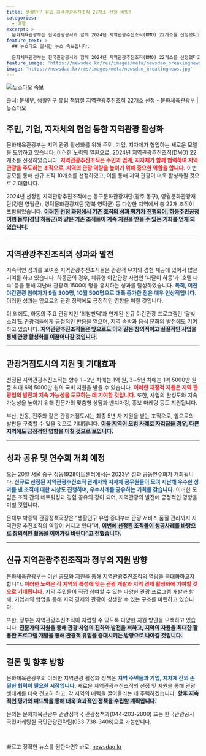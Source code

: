 ```yaml
---
title: 생활인구 유입 지역관광추진조직 22개소 선정 비밀!
categories:
  - 여행
excerpt: >
  문화체육관광부는 한국관광공사와 함께 2024년 지역관광추진조직(DMO) 22개소를 선정했다고 11일 밝혔다.…
feature_text: >
  ## 뉴스다오 실시간 뉴스 속보입니다.

  문화체육관광부는 한국관광공사와 함께 2024년 지역관광추진조직(DMO) 22개소를 선정했다고 11일 밝혔다.…
feature_image: 'https://newsdao.kr/res/images/meta/newsdao_breakingnews.jpg'
image: 'https://newsdao.kr/res/images/meta/newsdao_breakingnews.jpg'
---
```


![뉴스다오 속보](https://newsdao.kr/res/images/meta/newsdao_breakingnews.jpg)

<p>출처: <a href="https://newsdao.kr/3313" rel="dofollow">문체부, 생활인구 유입 책임질 지역관광추진조직 22개소 선정 - 문화체육관광부</a> | 뉴스다오</p>

<h2 data-ke-size="size26">주민, 기업, 지자체의 협업 통한 지역관광 활성화</h2>

<p data-ke-size="size16">문화체육관광부는 지역 관광 활성화를 위해 주민, 기업, 지자체가 협업하는 새로운 모델을 도입하고 있습니다. 이러한 노력의 일환으로, 2024년 지역관광추진조직(DMO) 22개소를 선정하였습니다. <b><span style="color: #ee2323;">지역관광추진조직은 주민과 업계, 지자체가 함께 협력하여 지역 관광을 주도하는 조직으로, 지역의 관광 역량을 높이기 위해 중요한 역할을 합니다.</span></b> 이번 공모를 통해 신규 조직 10개소를 선정하였고, 이를 통해 지역 관광이 더욱 활성화될 것으로 기대합니다.</p>

<p data-ke-size="size16">2024년 선정된 지역관광추진조직에는 동구문화관광재단(광주 동구), 영월문화관광재단(강원 영월군), 영덕문화관광재단(경북 영덕군) 등 다양한 지역에서 총 22개 조직이 포함되었습니다. <b><span style="background-color: #21538527;">이러한 선정 과정에서 기존 조직의 성과 평가가 진행되어, 하동주민공정여행 놀루(경남 하동군)와 같은 기존 조직들이 계속 지원을 받을 수 있는 기회를 얻게 되었습니다.</span></b></p>

<hr>

<h2 data-ke-size="size26">지역관광추진조직의 성과와 발전</h2>

<p data-ke-size="size16">지속적인 성과를 보여준 지역관광추진조직들은 관광객 유치와 경험 제공에 있어서 많은 기여를 하고 있습니다. 하동군의 경우, 체류형 야간관광 사업인 ‘다달이 하동’과 ‘호텔 다숙’ 등을 통해 지난해 관광객 1500여 명을 유치하는 성과를 달성하였습니다. <b><span style="color: #1a5490;">특히, 이전 야간관광 참여자가 9월 300명, 10월 500명으로 대폭 증가한 점은 매우 인상적입니다.</span></b> 이러한 성과는 앞으로의 관광 정책에도 긍정적인 영향을 미칠 것입니다.</p>

<p data-ke-size="size16">이 외에도, 하동의 주요 관광지인 ‘최참판댁’과 연계된 신규 야간관광 프로그램인 ‘달빛 소리’도 관광객들에게 긍정적인 반응을 얻으며, 지역 숙박과 음식 문화의 발전에도 기여하고 있습니다. <b><span style="background-color: #21538527;">지역관광추진조직들은 앞으로도 이와 같은 창의적이고 실질적인 사업을 통해 관광 활성화를 이끌어나갈 것입니다.</span></b></p>

<hr>

<h2 data-ke-size="size26">관광거점도시의 지원 및 기대효과</h2>

<p data-ke-size="size16">선정된 지역관광추진조직는 향후 1∼2년 차에는 1억 원, 3∼5년 차에는 1억 5000만 원 등 최대 6억 5000만 원의 국비 지원을 받을 수 있습니다. <b><span style="color: #ee2323;">이러한 재정적 지원은 지역 관광업의 발전과 지속 가능성을 도모하는 데 기여할 것입니다.</span></b> 또한, 사업의 완성도와 지속가능성을 높이기 위해 전문가의 맞춤형 상담과 벤치마킹, 홍보 마케팅 등도 지원됩니다.</p>

<p data-ke-size="size16">부산, 안동, 전주와 같은 관광거점도시는 최종 5년 차 지원을 받는 조직으로, 앞으로의 발판을 구축할 수 있을 것으로 기대됩니다. <b><span style="background-color: #21538527;">이들 지역이 모범 사례로 자리잡을 경우, 다른 지역에도 긍정적인 영향을 미칠 것으로 보입니다.</span></b></p>

<hr>

<h2 data-ke-size="size26">성과 공유 및 연수회 개최 예정</h2>

<p data-ke-size="size16">오는 20일 서울 중구 정동1928아트센터에서는 2023년 성과 공동연수회가 개최됩니다. <b><span style="color: #1a5490;">신규로 선정된 지역관광추진조직 관계자와 지자체 공무원들이 모여 지난해 우수한 성과를 낸 조직에 대한 시상도 진행하며, 우수사례를 공유하는 기회를 갖습니다.</span></b> 이러한 모임은 조직 간의 네트워킹과 경험 공유의 장이 되어, 지역관광의 발전에 긍정적인 영향을 미칠 것입니다.</p>

<p data-ke-size="size16">문체부 박종택 관광정책국장은 “생활인구 유입 증대부터 관광 서비스 품질 관리까지 지역관광 추진조직의 역할이 커지고 있다”며, <b><span style="background-color: #21538527;">이번에 선정된 조직들이 성공사례를 바탕으로 창의적인 활동을 이어가길 바란다”고 전했습니다.</span></b></p>

<hr>

<h2 data-ke-size="size26">신규 지역관광추진조직과 정부의 지원 방향</h2>

<p data-ke-size="size16">문화체육관광부는 이번 공모와 지원을 통해 지역관광추진조직의 역량을 극대화하고자 합니다. <b><span style="color: #ee2323;">이러한 노력은 각 지역의 특성에 맞는 관광 개발과 지역 경제 활성화에 기여할 것으로 기대됩니다.</span></b> 지역 주민들이 직접 참여할 수 있는 다양한 관광 프로그램 개발과 함께, 기업과의 협업을 통해 지역 경제와 관광이 상생할 수 있는 구조를 마련하고 있습니다.</p>

<p data-ke-size="size16">또한, 정부는 지역관광추진조직이 자립할 수 있도록 다양한 지원 방안을 모색하고 있습니다. <b><span style="background-color: #21538527;">전문가의 지원을 통해 관광 사업의 진화와 발전을 꾀하고, 지역의 자원을 최대한 활용한 프로그램 개발을 통해 관광객 유입을 증대시키는 방향으로 나아갈 것입니다.</span></b></p>

<hr>

<h2 data-ke-size="size26">결론 및 향후 방향</h2>

<p data-ke-size="size16">문화체육관광부의 이러한 지역관광 활성화 정책은 <b><span style="color: #1a5490;">지역 주민들과 기업, 지자체 간의 손밀한 협력이 필요한 시점입니다.</span></b> 새로운 지역관광추진조직의 선정 및 지원을 통해 관광 생태계를 더욱 견고히 하고, 각 지역의 매력을 끌어올리는 데 주력하겠습니다. <b><span style="background-color: #21538527;">향후 지속적인 평가와 피드백을 통해 더욱 효과적인 정책을 수립할 계획입니다.</span></b></p>

<p data-ke-size="size16">문의는 문화체육관광부 관광정책국 관광정책과(044-203-2809) 또는 한국관광공사 국민마케팅실 국민관광전략팀(033-738-3406)으로 가능합니다.</p>

<p data-ke-size="size16">&nbsp;</p> 

빠르고 정확한 뉴스를 원한다면? 바로, <a href="https://newsdao.kr" rel="dofollow">newsdao.kr</a>


